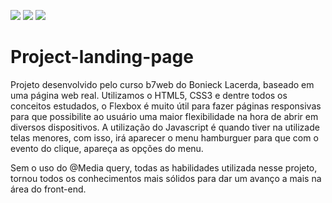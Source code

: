   <img src = "https://img.shields.io/badge/HTML5-E34F26?style=for-the-badge&logo=html5&logoColor=white"/>  <img src = "https://img.shields.io/badge/CSS3-1572B6?style=for-the-badge&logo=css3&logoColor=white"/>  <img src = "https://img.shields.io/badge/JavaScript-F7DF1E?style=for-the-badge&logo=javascript&logoColor=black"/>

# Project-landing-page

<p>
  Projeto desenvolvido pelo curso b7web do Bonieck Lacerda, baseado em uma página web real. Utilizamos o HTML5, CSS3 e dentre todos os conceitos estudados, o Flexbox é muito útil  para fazer páginas responsivas para que possibilite ao usuário uma maior flexibilidade na hora de abrir em diversos dispositivos. A utilização do Javascript é quando tiver na utilizade telas menores, com isso, irá aparecer o menu hamburguer para que com o evento do clique, apareça as opções do menu.

  Sem o uso do @Media query, todas as habilidades utilizada nesse projeto, tornou todos os conhecimentos mais sólidos para dar um avanço a mais na área do front-end. 
</p>
